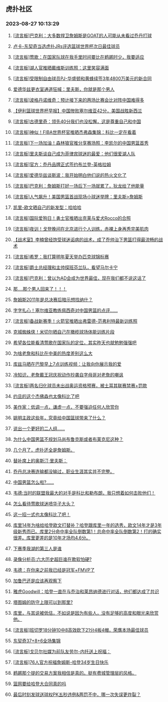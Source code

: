 ## 虎扑社区 
### 2023-08-27 10:13:29

1. [[流言板]巴克利：大多数捍卫詹姆斯是GOAT的人可能从未看过乔丹打球](https://bbs.hupu.com/61848056.html)

2. [卢卡-东契奇当选虎扑JRs评选篮球世界杯次日最佳球员](https://bbs.hupu.com/61848038.html)

3. [[流言板]莺歌：在国家队球在我手里时间要比在鹈鹕时少，我要适应](https://bbs.hupu.com/61848282.html)

4. [[流言板]湖人官推晒戴维斯训练照：这里笑容满面](https://bbs.hupu.com/61847553.html)

5. [[流言板]受限制自由球员PJ-华盛顿和黄蜂续签3年4800万美元的新合同](https://bbs.hupu.com/61845959.html)

6. [爱德华兹更衣室通道狂喊：里夫斯，你就是那个男人](https://bbs.hupu.com/61845543.html)

7. [[流言板]波格丹诺维奇：预计接下来的两场比赛会比对阵中国难得多](https://bbs.hupu.com/61843763.html)

8. [【伊利篮球世界杯早报】中国惨败塞尔维亚42分，美国战胜新西兰](https://bbs.hupu.com/61845242.html)

9. [[流言板]古德里奇：领先40分我们也没松懈，这是尊重自己和中国](https://bbs.hupu.com/61844981.html)

10. [[流言板]神似！FIBA世界杯官推晒杰弗森集锦：科比一定在看着](https://bbs.hupu.com/61845582.html)

11. [[流言板]下一场加油！森林狼官推分享赛场照：李凯尔的中国男篮首秀](https://bbs.hupu.com/61845867.html)

12. [[流言板]里夫斯谈自己成为菲律宾球迷的最爱：他们很爱湖人队](https://bbs.hupu.com/61847549.html)

13. [[流言板]官方：乔丹品牌正式签约布兰登-英格拉姆](https://bbs.hupu.com/61843984.html)

14. [[流言板]爱德华兹谈斯波：我开始明白他们说的热火文化了](https://bbs.hupu.com/61848185.html)

15. [[流言板]巴克利：詹姆斯打好一场后下一场就累了，狄龙给了他能量](https://bbs.hupu.com/61848642.html)

16. [[流言板]人气飙升！美国男篮首战现场小球迷举牌：里夫斯>詹姆斯](https://bbs.hupu.com/61840943.html)

17. [凯里-欧文晒自己的新发型：哈哈哈](https://bbs.hupu.com/61848139.html)

18. [[流言板]国际爱狗日！勇士官推晒出克莱与爱犬Rocco的合照](https://bbs.hupu.com/61847952.html)

19. [[流言板]夜训！戈登晚间在北京进行个人训练，赤裸上身再秀完美肌肉](https://bbs.hupu.com/61844441.html)

20. [【战术室】李楠曾经饱受球迷诟病的战术，成了乔帅治下男篮打得最流畅的战术](https://bbs.hupu.com/61848432.html)

21. [[流言板]希罗：我打算明年夏天举办匹克球锦标赛](https://bbs.hupu.com/61847994.html)

22. [[流言板]爵士总经理和主帅探班芬兰队，看望马尔卡宁](https://bbs.hupu.com/61848108.html)

23. [[流言板]巴克利：曾以为AD会成为世界最佳，现在我们都不说这话了](https://bbs.hupu.com/61848865.html)

24. [那....那个男人回来了！！！](https://bbs.hupu.com/61841927.html)

25. [詹姆斯2011年是总决赛后暗示想找纳什？](https://bbs.hupu.com/61847891.html)

26. [字字扎心！塞尔维亚教练佩西奇对中国男篮的点评……](https://bbs.hupu.com/61848832.html)

27. [[流言板]备战新赛季！火箭官推晒出弗雷德-范弗利特最新训练照](https://bbs.hupu.com/61847897.html)

28. [克城蜘蛛侠！米切尔晒自己在橄榄球场体能训练片段](https://bbs.hupu.com/61847887.html)

29. [希望各位能看清莺歌在国家队的定位，其实昨天也就勉勉强强吧](https://bbs.hupu.com/61848459.html)

30. [为啥老詹和科比在中美的热度差别这么大](https://bbs.hupu.com/61848259.html)

31. [库兹马晒在巴黎早上7点训练视频：让我向你展示我的爱](https://bbs.hupu.com/61848061.html)

32. [冷知识，老詹戴王冠庆祝动作抄袭自字母哥对老詹的嘲讽](https://bbs.hupu.com/61848751.html)

33. [[流言板]两名归化球员未出战奥运资格预赛，被土耳其联赛禁赛+罚款](https://bbs.hupu.com/61846134.html)

34. [约旦的这个杰佛森也太像科比了吧](https://bbs.hupu.com/61848351.html)

35. [美作家：低调一点，谦虚一点，不要强迫任何人欣赏你](https://bbs.hupu.com/61848178.html)

36. [姚明主政这些年，究竟给中国篮球带来了什么？](https://bbs.hupu.com/61848607.html)

37. [说出一个更好的二人组......](https://bbs.hupu.com/61848543.html)

38. [为什么中国男篮不规划马尚布鲁克斯或者布莱克尼这种？](https://bbs.hupu.com/61848090.html)

39. [几个月了，虎扑还全是詹姆斯。](https://bbs.hupu.com/61848297.html)

40. [替补席上的奥斯汀·里夫斯：](https://bbs.hupu.com/61848570.html)

41. [乔丹总决赛连输都没输过，职业生涯其实并不完整。](https://bbs.hupu.com/61848343.html)

42. [中国男篮怎么啦?......](https://bbs.hupu.com/61848210.html)

43. [韦德:当时的联盟我最大的对手是科比和勒布朗，我只想着如何击败他们！](https://bbs.hupu.com/61848171.html)

44. [怎么看待莺歌球迷喷华子大头？](https://bbs.hupu.com/61848238.html)

45. [这一招一式也太像科比了吧！](https://bbs.hupu.com/61847899.html)

46. [库里14年为啥给哈登欧文打替补？哈登跟库里一年的选秀，欧文14年才是3年级新秀而已。库里2分命中率全队倒数第1！总命中率全队倒数第2！打的确实很差。库里更差的是10年才场均4.6分。](https://bbs.hupu.com/61848382.html)

47. [下赛季我湖的第三人是谁](https://bbs.hupu.com/61847698.html)

48. [录像分析员:六大历史超巨谁在欺软怕硬?](https://bbs.hupu.com/61848176.html)

49. [韦德：在你来之前我已经是冠军+FMVP了](https://bbs.hupu.com/61848081.html)

50. [加鲁巴还是应该再观察下](https://bbs.hupu.com/61848243.html)

51. [雅虎Goodwill：哈登一直在与乔治和莱昂纳德进行对话，他们都达成了共识](https://bbs.hupu.com/61847978.html)

52. [塔图姆的防守上限可以到那里?](https://bbs.hupu.com/61848251.html)

53. [库里，与其说被低估，不如说是因为有些人，没有足够的高度和眼光来欣赏他。](https://bbs.hupu.com/61847694.html)

54. [[流言板]班切罗18分钟10中8高效砍下21分4板4帽，荣膺本场最佳球员](https://bbs.hupu.com/61845375.html)

55. [东契奇37+8+6全场集锦](https://bbs.hupu.com/61843607.html)

56. [[流言板]戈贝尔社媒为前队友劳尔-内托送上祝福：️](https://bbs.hupu.com/61847591.html)

57. [[流言板]76人官方祝福詹姆斯-哈登34岁生日快乐](https://bbs.hupu.com/61842530.html)

58. [鹈鹕那个提的交易方案我相信是真的。挺有费城管理层的风格。](https://bbs.hupu.com/61847882.html)

59. [篮网要给哈登大合同真的吗](https://bbs.hupu.com/61847704.html)

60. [最后时刻发球送球权PK五秒违例&两罚不中，哪一次失误更炸裂？](https://bbs.hupu.com/61837287.html)

